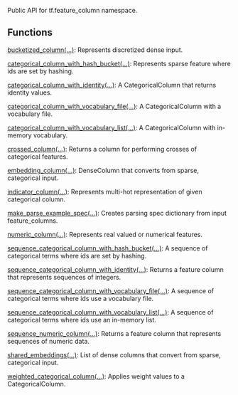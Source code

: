 
Public API for tf.feature_column namespace.
## Functions
[bucketized_column(...)](https://www.tensorflow.org/api_docs/python/tf/feature_column/bucketized_column): Represents discretized dense input.

[categorical_column_with_hash_bucket(...)](https://www.tensorflow.org/api_docs/python/tf/feature_column/categorical_column_with_hash_bucket): Represents sparse feature where ids are set by hashing.

[categorical_column_with_identity(...)](https://www.tensorflow.org/api_docs/python/tf/feature_column/categorical_column_with_identity): A CategoricalColumn that returns identity values.

[categorical_column_with_vocabulary_file(...)](https://www.tensorflow.org/api_docs/python/tf/feature_column/categorical_column_with_vocabulary_file): A CategoricalColumn with a vocabulary file.

[categorical_column_with_vocabulary_list(...)](https://www.tensorflow.org/api_docs/python/tf/feature_column/categorical_column_with_vocabulary_list): A CategoricalColumn with in-memory vocabulary.

[crossed_column(...)](https://www.tensorflow.org/api_docs/python/tf/feature_column/crossed_column): Returns a column for performing crosses of categorical features.

[embedding_column(...)](https://www.tensorflow.org/api_docs/python/tf/feature_column/embedding_column): DenseColumn that converts from sparse, categorical input.

[indicator_column(...)](https://www.tensorflow.org/api_docs/python/tf/feature_column/indicator_column): Represents multi-hot representation of given categorical column.

[make_parse_example_spec(...)](https://www.tensorflow.org/api_docs/python/tf/feature_column/make_parse_example_spec): Creates parsing spec dictionary from input feature_columns.

[numeric_column(...)](https://www.tensorflow.org/api_docs/python/tf/feature_column/numeric_column): Represents real valued or numerical features.

[sequence_categorical_column_with_hash_bucket(...)](https://www.tensorflow.org/api_docs/python/tf/feature_column/sequence_categorical_column_with_hash_bucket): A sequence of categorical terms where ids are set by hashing.

[sequence_categorical_column_with_identity(...)](https://www.tensorflow.org/api_docs/python/tf/feature_column/sequence_categorical_column_with_identity): Returns a feature column that represents sequences of integers.

[sequence_categorical_column_with_vocabulary_file(...)](https://www.tensorflow.org/api_docs/python/tf/feature_column/sequence_categorical_column_with_vocabulary_file): A sequence of categorical terms where ids use a vocabulary file.

[sequence_categorical_column_with_vocabulary_list(...)](https://www.tensorflow.org/api_docs/python/tf/feature_column/sequence_categorical_column_with_vocabulary_list): A sequence of categorical terms where ids use an in-memory list.

[sequence_numeric_column(...)](https://www.tensorflow.org/api_docs/python/tf/feature_column/sequence_numeric_column): Returns a feature column that represents sequences of numeric data.

[shared_embeddings(...)](https://www.tensorflow.org/api_docs/python/tf/feature_column/shared_embeddings): List of dense columns that convert from sparse, categorical input.

[weighted_categorical_column(...)](https://www.tensorflow.org/api_docs/python/tf/feature_column/weighted_categorical_column): Applies weight values to a CategoricalColumn.

